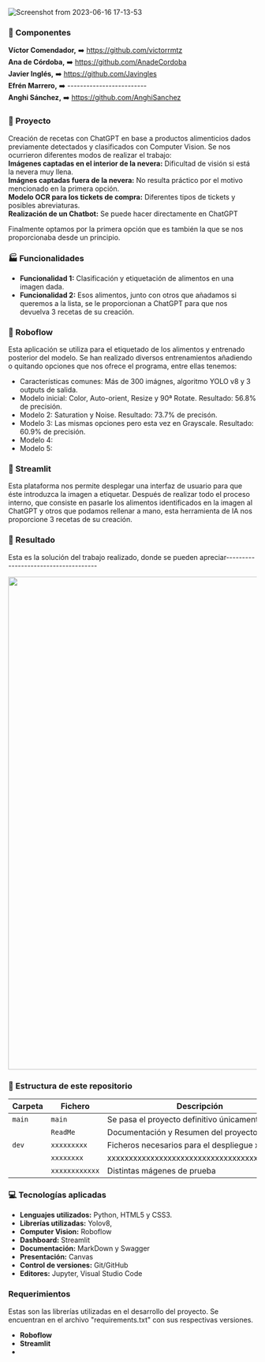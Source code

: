 ![Screenshot from 2023-06-16 17-13-53](https://github.com/Javingles/nADaEnLAnEvERa/assets/109460138/a9841d84-44db-424b-b16e-d73ea84ba2e9)

### :busts_in_silhouette: Componentes
<b>Víctor Comendador,</b> :arrow_right: https://github.com/victorrmtz  
<b>Ana de Córdoba,</b> :arrow_right: https://github.com/AnadeCordoba  
<b>Javier Inglés,</b> :arrow_right: https://github.com/Javingles  
<b>Efrén Marrero,</b> :arrow_right: -------------------------  
<b>Anghi Sánchez,</b> :arrow_right: https://github.com/AnghiSanchez   

### :notebook: Proyecto 
Creación de recetas con ChatGPT en base a productos alimenticios dados previamente detectados y clasificados con Computer Vision. Se nos ocurrieron diferentes modos de realizar el trabajo:  
<b>Imágenes captadas en el interior de la nevera:</b> Dificultad de visión si está la nevera muy llena.  
<b>Imágnes captadas fuera de la nevera:</b> No resulta práctico por el motivo mencionado en la primera opción.  
<b>Modelo OCR para los tickets de compra:</b> Diferentes tipos de tickets y posibles abreviaturas.  
<b>Realización de un Chatbot:</b> Se puede hacer directamente en ChatGPT

Finalmente optamos por la primera opción que es también la que se nos proporcionaba desde un principio.

### :factory: Funcionalidades
- <b>Funcionalidad 1:</b> Clasificación y etiquetación de alimentos en una imagen dada.
- <b>Funcionalidad 2:</b> Esos alimentos, junto con otros que añadamos si queremos a la lista, se le proporcionan a ChatGPT para que nos devuelva 3 recetas de su creación.

### :robot: Roboflow
Esta aplicación se utiliza para el etiquetado de los alimentos y entrenado posterior del modelo. Se han realizado diversos entrenamientos añadiendo o quitando opciones que nos ofrece el programa, entre ellas tenemos: 
- Características comunes: Más de 300 imágnes, algoritmo YOLO v8 y 3 outputs de salida.
- Modelo inicial: Color, Auto-orient, Resize y 90ª Rotate. Resultado: 56.8% de precisión.
- Modelo 2: Saturation y Noise. Resultado: 73.7% de precisón.
- Modelo 3: Las mismas opciones pero esta vez en Grayscale. Resultado: 60.9% de precisión.
- Modelo 4:
- Modelo 5:

### :loudspeaker: Streamlit
Esta plataforma nos permite desplegar una interfaz de usuario para que éste introduzca la imagen a etiquetar. Después de realizar todo el proceso interno, que consiste en pasarle los alimentos identificados en la imagen al ChatGPT y otros que podamos rellenar a mano, esta herramienta de IA nos proporcione 3 recetas de su creación.

### :rocket: Resultado
Esta es la solución del trabajo realizado, donde se pueden apreciar------------------------------------- 
<p align = "center">
<img src="URL URL URL URL URL URL URL URL" height=”300”       width=1000” style= "text-align: center"> 
</p>

### :open_file_folder: Estructura de este repositorio

| Carpeta | Fichero         | Descripción                                  |
|---------|-----------------|----------------------------------------------|
| `main`  | `main`          | Se pasa el proyecto definitivo únicamente    |
|         | `ReadMe`        | Documentación y Resumen del proyecto         |
| `dev`   | `xxxxxxxxx`     | Ficheros necesarios para el despliegue xxx   |
|         | `xxxxxxxx`      | xxxxxxxxxxxxxxxxxxxxxxxxxxxxxxxxxxxxxxxxxxx  |
|         | `xxxxxxxxxxxx`  | Distintas mágenes de prueba                  |

### :computer: Tecnologías aplicadas
- <b>Lenguajes utilizados:</b> Python, HTML5 y CSS3.
- <b>Librerías utilizadas:</b> Yolov8,
- <b>Computer Vision:</b> Roboflow
- <b>Dashboard:</b> Streamlit
- <b>Documentación:</b> MarkDown y Swagger
- <b>Presentación:</b> Canvas
- <b>Control de versiones:</b> Git/GitHub
- <b>Editores:</b> Jupyter, Visual Studio Code

### Requerimientos
Estas son las librerías utilizadas en el desarrollo del proyecto. Se encuentran en el archivo "requirements.txt" con sus respectivas versiones.
- <b>Roboflow</b>
- <b>Streamlit</b> 
- 
